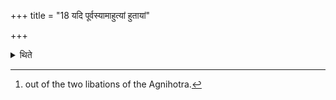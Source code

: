 +++
title = "18 यदि पूर्वस्यामाहुत्यां हुतायां"

+++

<details><summary>थिते</summary>

18. If the sacrificer dies after the first libation[^1] has been offered, (the Adhvaryu) should pour the second libation in the southern side (of the Āhavanīya-fire) on the cold ashes.  


[^1]: out of the two libations of the Agnihotra.
</details>
